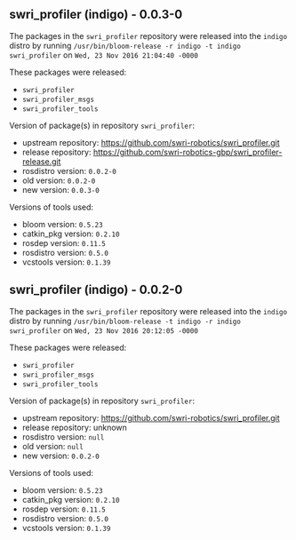 ## swri_profiler (indigo) - 0.0.3-0

The packages in the `swri_profiler` repository were released into the `indigo` distro by running `/usr/bin/bloom-release -r indigo -t indigo swri_profiler` on `Wed, 23 Nov 2016 21:04:40 -0000`

These packages were released:
- `swri_profiler`
- `swri_profiler_msgs`
- `swri_profiler_tools`

Version of package(s) in repository `swri_profiler`:

- upstream repository: https://github.com/swri-robotics/swri_profiler.git
- release repository: https://github.com/swri-robotics-gbp/swri_profiler-release.git
- rosdistro version: `0.0.2-0`
- old version: `0.0.2-0`
- new version: `0.0.3-0`

Versions of tools used:

- bloom version: `0.5.23`
- catkin_pkg version: `0.2.10`
- rosdep version: `0.11.5`
- rosdistro version: `0.5.0`
- vcstools version: `0.1.39`


## swri_profiler (indigo) - 0.0.2-0

The packages in the `swri_profiler` repository were released into the `indigo` distro by running `/usr/bin/bloom-release -t indigo -r indigo swri_profiler` on `Wed, 23 Nov 2016 20:12:05 -0000`

These packages were released:
- `swri_profiler`
- `swri_profiler_msgs`
- `swri_profiler_tools`

Version of package(s) in repository `swri_profiler`:

- upstream repository: https://github.com/swri-robotics/swri_profiler.git
- release repository: unknown
- rosdistro version: `null`
- old version: `null`
- new version: `0.0.2-0`

Versions of tools used:

- bloom version: `0.5.23`
- catkin_pkg version: `0.2.10`
- rosdep version: `0.11.5`
- rosdistro version: `0.5.0`
- vcstools version: `0.1.39`


